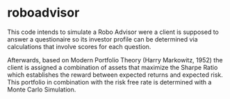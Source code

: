 # roboadvisor

This code intends to simulate a Robo Advisor were a client is supposed to answer a questionaire so its investor profile can be determined via calculations that involve scores for each question.

Afterwards, based on Modern Portfolio Theory (Harry Markowitz, 1952) the client is assigned a combination of assets that maximize the Sharpe Ratio which establishes the reward between expected returns and expected risk. This portfolio in combination with the risk free rate is determined with a Monte Carlo Simulation.
